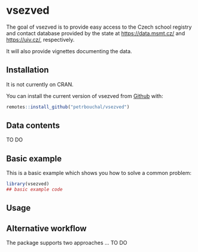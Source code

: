
<!-- README.md is generated from README.Rmd. Please edit that file -->

# vsezved

<!-- badges: start -->
<!-- badges: end -->

The goal of vsezved is to provide easy access to the Czech school
registry and contact database provided by the state at
<https://data.msmt.cz/> and <https://uiv.cz/>, respectively.

It will also provide vignettes documenting the data.

## Installation

It is not currently on CRAN.

You can install the current version of vsezved from
[Github](https://github.com) with:

``` r
remotes::install_github("petrbouchal/vsezved")
```

## Data contents

TO DO

## Basic example

This is a basic example which shows you how to solve a common problem:

``` r
library(vsezved)
## basic example code
```

## Usage

## Alternative workflow

The package supports two approaches … TO DO
